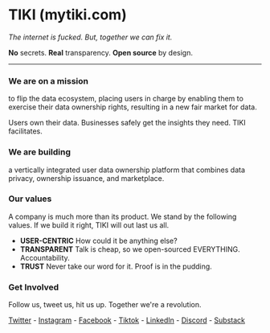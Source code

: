 # TIKI (mytiki.com)

*The internet is fucked. But, together we can fix it.*

**No** secrets.  **Real** transparency. **Open source** by design.

-----
### We are on a mission

to flip the data ecosystem, placing users in charge by enabling them to exercise their data ownership rights, resulting in a new fair market for data.

Users own their data. Businesses safely get the insights they need. TIKI facilitates.

### We are building

a vertically integrated user data ownership platform that combines data privacy, ownership issuance, and marketplace.

### Our values

A company is much more than its product. We stand by the following values. If we build it right, TIKI will out last us all.

- **USER-CENTRIC** How could it be anything else?
- **TRANSPARENT** Talk is cheap, so we open-sourced EVERYTHING. Accountability.
- **TRUST** Never take our word for it. Proof is in the pudding.

### Get Involved

Follow us, tweet us, hit us up. Together we're a revolution. 

[Twitter](https://twitter.com/my_tiki_) - [Instagram](https://www.instagram.com/my.tiki/) - [Facebook](https://www.facebook.com/mytikiapp) - [Tiktok](https://www.tiktok.com/@my.tiki?) - [LinkedIn](https://www.linkedin.com/company/mytiki/) - [Discord](https://discord.com/invite/evjYQq48Be) - [Substack](https://blog.mytiki.com)

